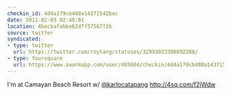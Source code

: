 ```yaml
---
checkin_id: 4d4a179cb480a14371542bec
date: 2011-02-03 02:49:01
location: 4becbafabbe62d7f57567f2b
source: twitter
syndicated:
- type: twitter
  url: https://twitter.com/roytang/statuses/32993933306892288/
- type: foursquare
  url: https://www.swarmapp.com/user/405004/checkin/4d4a179cb480a14371542bec?s=4ZM1QcXNq3LKuAc7DgrnB3w_QJQ
---
```


I'm at Camayan Beach Resort w/ [@karlocatapang](https://twitter.com/karlocatapang/) http://4sq.com/f2jWdw